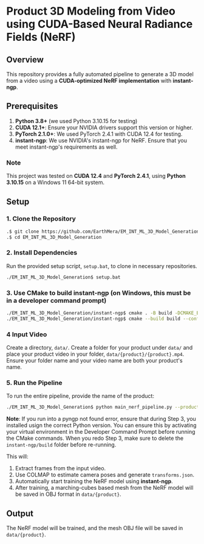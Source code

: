 # Product 3D Modeling from Video using CUDA-Based Neural Radiance Fields (NeRF)

## Overview
This repository provides a fully automated pipeline to generate a 3D model from a video using a **CUDA-optimized NeRF implementation** with **instant-ngp**.

## Prerequisites
1. **Python 3.8+** (we used Python 3.10.15 for testing)
2. **CUDA 12.1+**: Ensure your NVIDIA drivers support this version or higher.
3. **PyTorch 2.1.0+**: We used PyTorch 2.4.1 with CUDA 12.4 for testing.
4. **instant-ngp**: We use NVIDIA's instant-ngp for NeRF. Ensure that you meet instant-ngp's requirements as well.

### Note
This project was tested on **CUDA 12.4** and **PyTorch 2.4.1**, using **Python 3.10.15** on a Windows 11 64-bit system.

## Setup

### 1. Clone the Repository
```bash
.$ git clone https://github.com/EarthMera/EM_INT_ML_3D_Model_Generation.git
.$ cd EM_INT_ML_3D_Model_Generation
```

### 2. Install Dependencies
Run the provided setup script, ```setup.bat```, to clone in necessary repositories.
```bash
./EM_INT_ML_3D_Model_Generation$ setup.bat
```

### 3. Use CMake to build instant-ngp (on Windows, this must be in a developer command prompt)
```bash
./EM_INT_ML_3D_Model_Generation/instant-ngp$ cmake . -B build -DCMAKE_BUILD_TYPE=RelWithDebInfo
./EM_INT_ML_3D_Model_Generation/instant-ngp$ cmake --build build --config RelWithDebInfo -j
```

### 4 Input Video
Create a directory, ```data/```. Create a folder for your product under ```data/``` and place your product video in your folder, ```data/{product}/{product}.mp4```. Ensure your folder name and your video name are both your product's name.

### 5. Run the Pipeline
To run the entire pipeline, provide the name of the product:
```bash
./EM_INT_ML_3D_Model_Generation$ python main_nerf_pipeline.py --product {product}
```

**Note**: If you run into a pyngp not found error, ensure that during Step 3, you installed usign the correct Python version. You can ensure this by activating your virtual environment in the Developer Command Prompt before running the CMake commands. When you redo Step 3, make sure to delete the ```instant-ngp/build``` folder before re-running. 

This will:

1. Extract frames from the input video.
2. Use COLMAP to estimate camera poses and generate ```transforms.json```.
3. Automatically start training the NeRF model using **instant-ngp**.
4. After training, a marching-cubes based mesh from the NeRF model will be saved in OBJ format in ```data/{product}```.

## Output
The NeRF model will be trained, and the mesh OBJ file will be saved in ```data/{product}```.

